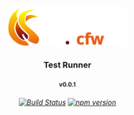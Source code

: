 <h3 align=center>
    <img src="./flavor/cfw-flame-w-lib.svg" type="text/svg" rel="svg" height=80>
</h3>

<h3 align=center>Test Runner</h3>

<p align=center><sub><b>v0.0.1</b></sub></p>

<h6 align=center>

[![Build Status](https://travis-ci.com/CandleFW/test.svg?branch=master)](https://travis-ci.com/CandleFW/test)
[![npm version](https://badge.fury.io/js/%40candlefw%2Ftest.svg)](https://badge.fury.io/js/%40candlefw%2Ftest)

</h6>

